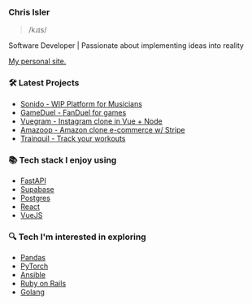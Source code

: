 ### Chris Isler
> /kɹɪs/
<p>Software Developer | Passionate about implementing ideas into reality</p>

[My personal site.](https://chrisisler.vercel.app)

### 🛠 Latest Projects
- [Sonido - WIP Platform for Musicians](https://gitlab.com/4444cisler4444/sonido)
- [GameDuel - FanDuel for games](https://gitlab.com/4444cisler4444/gameduel)
- [Vuegram - Instagram clone in Vue + Node](https://gitlab.com/4444cisler4444/vuegram)
- [Amazoop - Amazon clone e-commerce w/ Stripe](https://gitlab.com/4444cisler4444/amazoop)
- [Trainquil - Track your workouts](https://github.com/chrisisler/trainquil)

### 📚 Tech stack I enjoy using 
- [FastAPI](https://fastapi.tiangolo.com/)
- [Supabase](https://supabase.com)
- [Postgres](https://www.postgresql.org/)
- [React](https://reactjs.org/)
- [VueJS](https://vuejs.org/)

### 🔍 Tech I'm interested in exploring 
- [Pandas](https://pandas.pydata.org/)
- [PyTorch](https://pytorch.org/)
- [Ansible](https://ansible.com)
- [Ruby on Rails](https://github.com/rails/rails)
- [Golang](https://go.dev/)
